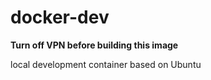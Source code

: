 # docker-dev
<strong>Turn off VPN before building this image</strong>

local development container based on Ubuntu
